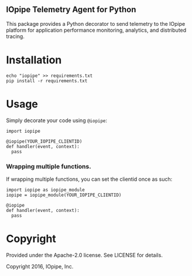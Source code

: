 IOpipe Telemetry Agent for Python
---------------------------------

This package provides a Python decorator
to send telemetry to the IOpipe platform for
application performance monitoring, analytics,
and distributed tracing.

# Installation

```
echo "iopipe" >> requirements.txt
pip install -r requirements.txt
```

# Usage

Simply decorate your code using `@iopipe`:

```
import iopipe

@iopipe(YOUR_IOPIPE_CLIENTID)
def handler(event, context):
  pass
```

### Wrapping multiple functions.

If wrapping multiple functions, you can set the clientid once
as such:

```
import iopipe as iopipe_module
iopipe = iopipe_module(YOUR_IOPIPE_CLIENTID)

@iopipe
def handler(event, context):
  pass
```

# Copyright

Provided under the Apache-2.0 license. See LICENSE for details.

Copyright 2016, IOpipe, Inc.
